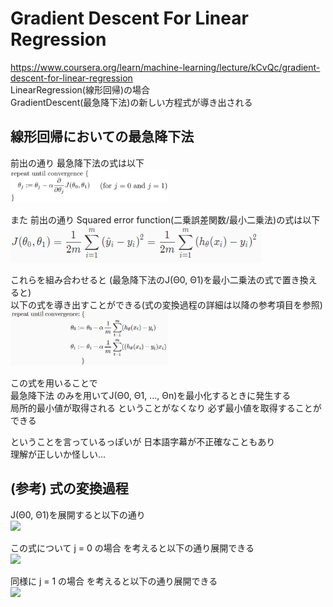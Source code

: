 # Gradient Descent For Linear Regression
https://www.coursera.org/learn/machine-learning/lecture/kCvQc/gradient-descent-for-linear-regression  
LinearRegression(線形回帰)の場合  
GradientDescent(最急降下法)の新しい方程式が導き出される  

## 線形回帰においての最急降下法
前出の通り 最急降下法の式は以下  
<img src="../../img/01_08_gradient_descent_algorithm.png" width=50%>  

また 前出の通り Squared error function(二乗誤差関数/最小二乗法)の式は以下  
<img src="../../img/01_05_cost_function_formula.png">  

これらを組み合わせると (最急降下法のJ(Θ0, Θ1)を最小二乗法の式で置き換えると)  
以下の式を導き出すことができる(式の変換過程の詳細は以降の参考項目を参照)  
<img src="../../img/01_10_gradient_descent_for_linear_regression_algorithm.png" width=50%>  

この式を用いることで  
最急降下法 のみを用いてJ(Θ0, Θ1, ..., Θn)を最小化するときに発生する  
局所的最小値が取得される ということがなくなり 必ず最小値を取得することができる  

ということを言っているっぽいが 日本語字幕が不正確なこともあり  
理解が正しいか怪しい...

## (参考) 式の変換過程
J(Θ0, Θ1)を展開すると以下の通り  
<img src="https://latex.codecogs.com/gif.latex?\frac{\partial}{\partial\theta_{j}}J(\theta_{0},&space;\theta_{1})&space;\\&space;=&space;\frac{\partial}{\partial\theta_{j}}&space;\cdot&space;\frac{1}{2m}&space;\sum_{i=1}^{m}(h_{\theta}(x^{(i)})&space;-&space;y^{(i)})^{2}&space;\\&space;=&space;\frac{\partial}{\partial\theta_{j}}&space;\cdot&space;\frac{1}{2m}&space;\sum_{i=1}^{m}(\theta_{0}&space;&plus;&space;\theta_{1}x^{(i)}&space;-&space;y^{(i)})^{2}&space;\\&space;=&space;\frac{\partial}{\partial\theta_{j}}&space;\cdot&space;\frac{1}{2m}&space;\sum_{i=1}^{m}(&space;\theta_{0}^{2}&space;&plus;&space;\theta_{1}^{2}x^{(i)^{2}}&space;&plus;&space;y^{(i)^{2}}&space;&plus;&space;2\theta_{0}\theta_{1}x^{(i)}&space;-&space;2\theta_{1}x^{(i)}y^{(i)}&space;-&space;2y^{(i)}\theta_{0}&space;)" width=50%>   

この式について j = 0 の場合 を考えると以下の通り展開できる  
<img src="https://latex.codecogs.com/gif.latex?j%20%3D%200%20%3A%20%5Cfrac%7B%5Cpartial%7D%7B%5Cpartial%5Ctheta_%7Bj%7D%7DJ%28%5Ctheta_%7B0%7D%2C%20%5Ctheta_%7B1%7D%29%20%5C%5C%20%3D%20%5Cfrac%7B%5Cpartial%7D%7B%5Cpartial%5Ctheta_%7B0%7D%7D%20%5Ccdot%20%5Cfrac%7B1%7D%7B2m%7D%20%5Csum_%7Bi%3D1%7D%5E%7Bm%7D%28%20%5Ctheta_%7B0%7D%5E%7B2%7D%20&plus;%20%5Ctheta_%7B1%7D%5E%7B2%7Dx%5E%7B%28i%29%5E%7B2%7D%7D%20&plus;%20y%5E%7B%28i%29%5E%7B2%7D%7D%20&plus;%202%5Ctheta_%7B0%7D%5Ctheta_%7B1%7Dx%5E%7B%28i%29%7D%20-%202%5Ctheta_%7B1%7Dx%5E%7B%28i%29%7Dy%5E%7B%28i%29%7D%20-%202y%5E%7B%28i%29%7D%5Ctheta_%7B0%7D%20%29%20%5C%5C%20%3D%20%5Cfrac%7B1%7D%7B2m%7D%20%5Csum_%7Bi%3D1%7D%5E%7Bm%7D%28%202%5Ctheta_%7B0%7D%20&plus;%202%5Ctheta_%7B1%7Dx%5E%7B%28i%29%7D%20-%202y%5E%7B%28i%29%7D%20%29%20%5C%5C%20%3D%20%5Cfrac%7B1%7D%7Bm%7D%20%5Csum_%7Bi%3D1%7D%5E%7Bm%7D%28%20%5Ctheta_%7B0%7D%20&plus;%20%5Ctheta_%7B1%7Dx%5E%7B%28i%29%7D%20-%20y%5E%7B%28i%29%7D%20%29%20%5C%5C%20%3D%20%5Cfrac%7B1%7D%7Bm%7D%20%5Csum_%7Bi%3D1%7D%5E%7Bm%7D%28%20h_%7B%5CTheta%7D%28x%5E%7B%28i%29%7D%29%20-%20y%5E%7B%28i%29%7D%20%29" width=50%>  

同様に j = 1 の場合 を考えると以下の通り展開できる  
<img src="https://latex.codecogs.com/gif.latex?j&space;=&space;1&space;:&space;\frac{\partial}{\partial\theta_{j}}J(\theta_{0},&space;\theta_{1})&space;\\&space;=&space;\frac{\partial}{\partial\theta_{1}}&space;\cdot&space;\frac{1}{2m}&space;\sum_{i=1}^{m}(&space;\theta_{0}^{2}&space;&plus;&space;\theta_{1}^{2}x^{(i)^{2}}&space;&plus;&space;y^{(i)^{2}}&space;&plus;&space;2\theta_{0}\theta_{1}x^{(i)}&space;-&space;2\theta_{1}x^{(i)}y^{(i)}&space;-&space;2y^{(i)}\theta_{0}&space;)&space;\\&space;=&space;\frac{1}{2m}&space;\sum_{i=1}^{m}(&space;2\theta_{1}x^{(i)^{2}}&space;&plus;&space;2\theta_{0}x^{(i)}&space;-&space;2x^{(i)}y^{(i)}&space;)&space;\\&space;=&space;\frac{1}{m}&space;\sum_{i=1}^{m}(&space;\theta_{1}x^{(i)^{2}}&space;&plus;&space;\theta_{0}x^{(i)}&space;-&space;x^{(i)}y^{(i)}&space;)&space;\\&space;=&space;\frac{1}{m}&space;\sum_{i=1}^{m}(&space;\theta_{1}x^{(i)}&space;&plus;&space;\theta_{0}&space;-&space;y^{(i)}&space;)&space;\cdot&space;x^{(i)}&space;\\&space;=&space;\frac{1}{m}&space;\sum_{i=1}^{m}(&space;h_{\theta}(x^{(i)})&space;-&space;y^{(i)}&space;)&space;\cdot&space;x^{(i)}" width=50%>  
